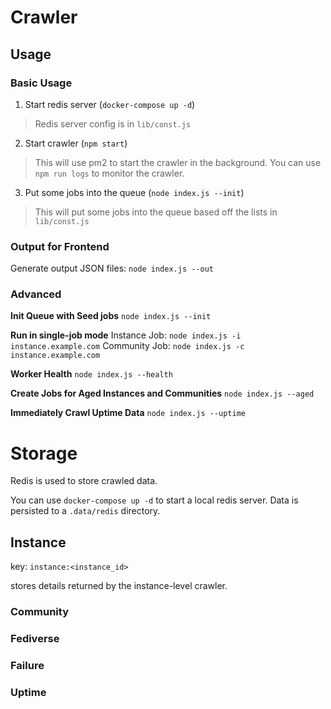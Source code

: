 # Crawler

## Usage

### Basic Usage

1. Start redis server (`docker-compose up -d`)
 > Redis server config is in `lib/const.js`

2. Start crawler (`npm start`)
 > This will use pm2 to start the crawler in the background.
 > You can use `npm run logs` to monitor the crawler.

3. Put some jobs into the queue (`node index.js --init`)
 > This will put some jobs into the queue based off the lists in `lib/const.js`


### Output for Frontend

Generate output JSON files:
`node index.js --out`

### Advanced

**Init Queue with Seed jobs**
`node index.js --init`

**Run in single-job mode**
Instance Job: `node index.js -i instance.example.com`
Community Job: `node index.js -c instance.example.com`

**Worker Health**
`node index.js --health`

**Create Jobs for Aged Instances and Communities**
`node index.js --aged`

**Immediately Crawl Uptime Data**
`node index.js --uptime`



# Storage

Redis is used to store crawled data.

You can use `docker-compose up -d` to start a local redis server.
Data is persisted to a `.data/redis` directory.

## Instance
key: `instance:<instance_id>`

stores details returned by the instance-level crawler. 

### Community

### Fediverse

### Failure

### Uptime

